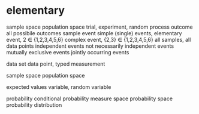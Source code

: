 # elementary

sample space
population space
trial, experiment, random process
outcome
  all possibile outcomes
sample
event
  simple (single) events, elementary event, 2 ∈ {1,2,3,4,5,6}
  complex event, {2,3} ∈ {1,2,3,4,5,6}
  all samples, all data points
  independent events
  not necessarily independent events
  mutually exclusive events
  jointly occurring events

data set
data point, typed measurement

sample space
population space

expected values
variable, random variable

probability
  conditional probability
  measure space
  probability space
  probability distribution
